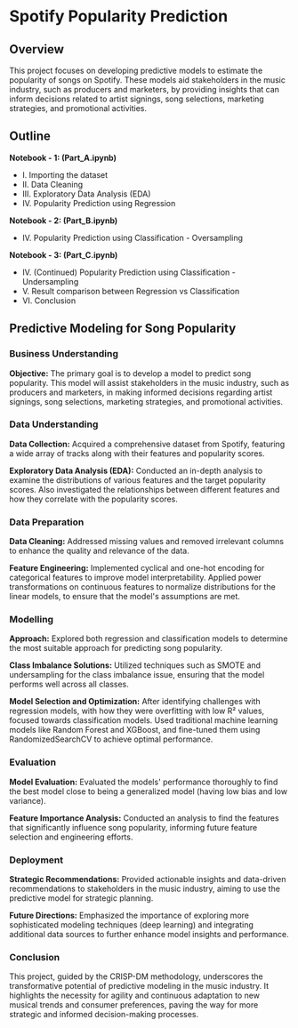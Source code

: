 # Spotify Popularity Prediction

## Overview
This project focuses on developing predictive models to estimate the popularity of songs on Spotify. These models aid stakeholders in the music industry, such as producers and marketers, by providing insights that can inform decisions related to artist signings, song selections, marketing strategies, and promotional activities.

## Outline

**Notebook - 1: (Part_A.ipynb)**
* I.    Importing the dataset
* II.   Data Cleaning 
* III.  Exploratory Data Analysis (EDA) 
* IV.   Popularity Prediction using Regression

**Notebook - 2: (Part_B.ipynb)**
* IV.   Popularity Prediction using Classification - Oversampling

**Notebook - 3: (Part_C.ipynb)**
* IV.   (Continued) Popularity Prediction using Classification - Undersampling
* V.    Result comparison between Regression vs Classification 
* VI.   Conclusion

## Predictive Modeling for Song Popularity

### Business Understanding
**Objective:** The primary goal is to develop a model to predict song popularity. This model will assist stakeholders in the music industry, such as producers and marketers, in making informed decisions regarding artist signings, song selections, marketing strategies, and promotional activities.

### Data Understanding
**Data Collection:** Acquired a comprehensive dataset from Spotify, featuring a wide array of tracks along with their features and popularity scores.

**Exploratory Data Analysis (EDA):** Conducted an in-depth analysis to examine the distributions of various features and the target popularity scores. Also investigated the relationships between different features and how they correlate with the popularity scores.

### Data Preparation
**Data Cleaning:** Addressed missing values and removed irrelevant columns to enhance the quality and relevance of the data.

**Feature Engineering:** Implemented cyclical and one-hot encoding for categorical features to improve model interpretability. Applied power transformations on continuous features to normalize distributions for the linear models, to ensure that the model's assumptions are met.

### Modelling
**Approach:** Explored both regression and classification models to determine the most suitable approach for predicting song popularity.

**Class Imbalance Solutions:** Utilized techniques such as SMOTE and undersampling for the class imbalance issue, ensuring that the model performs well across all classes.

**Model Selection and Optimization:** After identifying challenges with regression models, with how they were overfitting with low R² values, focused towards classification models. Used traditional machine learning models like Random Forest and XGBoost, and fine-tuned them using RandomizedSearchCV to achieve optimal performance.

### Evaluation
**Model Evaluation:** Evaluated the models' performance thoroughly to find the best model close to being a generalized model (having low bias and low variance).

**Feature Importance Analysis:** Conducted an analysis to find the features that significantly influence song popularity, informing future feature selection and engineering efforts.

### Deployment
**Strategic Recommendations:** Provided actionable insights and data-driven recommendations to stakeholders in the music industry, aiming to use the predictive model for strategic planning.

**Future Directions:** Emphasized the importance of exploring more sophisticated modeling techniques (deep learning) and integrating additional data sources to further enhance model insights and performance.

### Conclusion
This project, guided by the CRISP-DM methodology, underscores the transformative potential of predictive modeling in the music industry. It highlights the necessity for agility and continuous adaptation to new musical trends and consumer preferences, paving the way for more strategic and informed decision-making processes.
